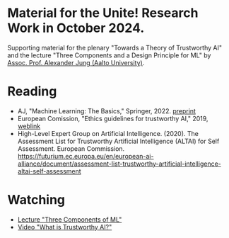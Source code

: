 # Material for the Unite! Research Work in October 2024. 

Supporting material for the plenary "Towards a Theory of Trustworthy AI" and the lecture "Three Components and a Design Principle for ML" by [Assoc. Prof. Alexander Jung (Aalto University)](https://alexjungaalto.github.io/). 

# Reading

* AJ, "Machine Learning: The Basics," Springer, 2022. [preprint](https://mlbook.cs.aalto.fi) 
* European Comission, "Ethics guidelines for trustworthy AI," 2019, [weblink](https://digital-strategy.ec.europa.eu/en/library/ethics-guidelines-trustworthy-ai)
* High-Level Expert Group on Artificial Intelligence. (2020). The Assessment List for Trustworthy Artificial Intelligence (ALTAI) for Self Assessment. European Commission. https://futurium.ec.europa.eu/en/european-ai-alliance/document/assessment-list-trustworthy-artificial-intelligence-altai-self-assessment

# Watching

* [Lecture "Three Components of ML"](https://youtu.be/WSrTDOjK7gk?si=x_59kUh0EWebbeSK)
* [Video "What is Trustworthy AI?"](https://youtu.be/V7kWAZ-dV0w?si=gYFhFzg71vbFqPhJ)

